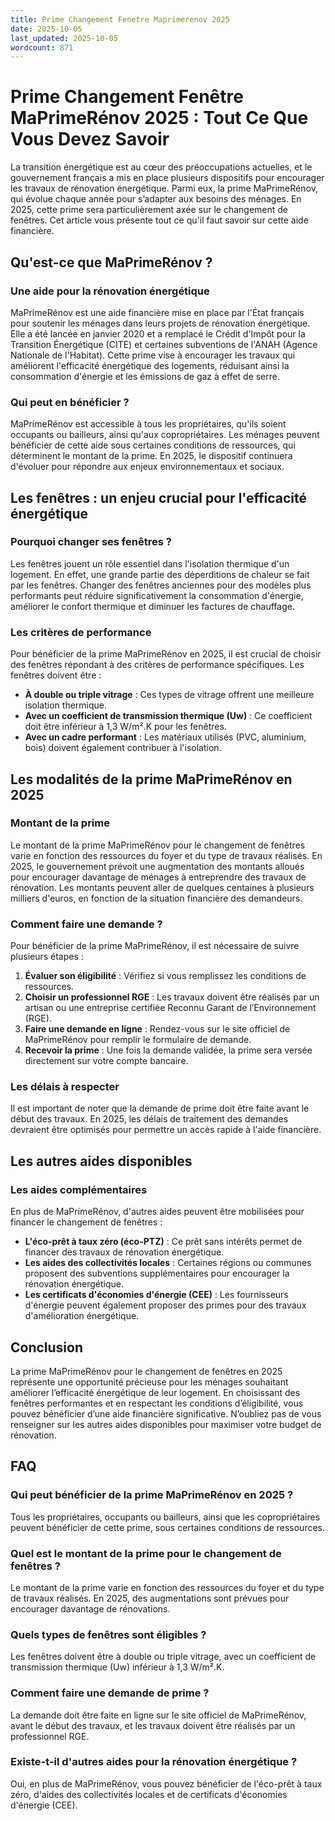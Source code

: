 ```yaml
---
title: Prime Changement Fenetre Maprimerenov 2025
date: 2025-10-05
last_updated: 2025-10-05
wordcount: 871
---
```


# Prime Changement Fenêtre MaPrimeRénov 2025 : Tout Ce Que Vous Devez Savoir

La transition énergétique est au cœur des préoccupations actuelles, et le gouvernement français a mis en place plusieurs dispositifs pour encourager les travaux de rénovation énergétique. Parmi eux, la prime MaPrimeRénov, qui évolue chaque année pour s’adapter aux besoins des ménages. En 2025, cette prime sera particulièrement axée sur le changement de fenêtres. Cet article vous présente tout ce qu'il faut savoir sur cette aide financière.

## Qu'est-ce que MaPrimeRénov ?

### Une aide pour la rénovation énergétique

MaPrimeRénov est une aide financière mise en place par l'État français pour soutenir les ménages dans leurs projets de rénovation énergétique. Elle a été lancée en janvier 2020 et a remplacé le Crédit d'Impôt pour la Transition Énergétique (CITE) et certaines subventions de l'ANAH (Agence Nationale de l'Habitat). Cette prime vise à encourager les travaux qui améliorent l'efficacité énergétique des logements, réduisant ainsi la consommation d'énergie et les émissions de gaz à effet de serre.

### Qui peut en bénéficier ?

MaPrimeRénov est accessible à tous les propriétaires, qu'ils soient occupants ou bailleurs, ainsi qu'aux copropriétaires. Les ménages peuvent bénéficier de cette aide sous certaines conditions de ressources, qui déterminent le montant de la prime. En 2025, le dispositif continuera d'évoluer pour répondre aux enjeux environnementaux et sociaux.

## Les fenêtres : un enjeu crucial pour l'efficacité énergétique

### Pourquoi changer ses fenêtres ?

Les fenêtres jouent un rôle essentiel dans l'isolation thermique d'un logement. En effet, une grande partie des déperditions de chaleur se fait par les fenêtres. Changer des fenêtres anciennes pour des modèles plus performants peut réduire significativement la consommation d'énergie, améliorer le confort thermique et diminuer les factures de chauffage.

### Les critères de performance

Pour bénéficier de la prime MaPrimeRénov en 2025, il est crucial de choisir des fenêtres répondant à des critères de performance spécifiques. Les fenêtres doivent être :

- **À double ou triple vitrage** : Ces types de vitrage offrent une meilleure isolation thermique.
- **Avec un coefficient de transmission thermique (Uw)** : Ce coefficient doit être inférieur à 1,3 W/m².K pour les fenêtres.
- **Avec un cadre performant** : Les matériaux utilisés (PVC, aluminium, bois) doivent également contribuer à l'isolation.

## Les modalités de la prime MaPrimeRénov en 2025

### Montant de la prime

Le montant de la prime MaPrimeRénov pour le changement de fenêtres varie en fonction des ressources du foyer et du type de travaux réalisés. En 2025, le gouvernement prévoit une augmentation des montants alloués pour encourager davantage de ménages à entreprendre des travaux de rénovation. Les montants peuvent aller de quelques centaines à plusieurs milliers d'euros, en fonction de la situation financière des demandeurs.

### Comment faire une demande ?

Pour bénéficier de la prime MaPrimeRénov, il est nécessaire de suivre plusieurs étapes :

1. **Évaluer son éligibilité** : Vérifiez si vous remplissez les conditions de ressources.
2. **Choisir un professionnel RGE** : Les travaux doivent être réalisés par un artisan ou une entreprise certifiée Reconnu Garant de l’Environnement (RGE).
3. **Faire une demande en ligne** : Rendez-vous sur le site officiel de MaPrimeRénov pour remplir le formulaire de demande.
4. **Recevoir la prime** : Une fois la demande validée, la prime sera versée directement sur votre compte bancaire.

### Les délais à respecter

Il est important de noter que la demande de prime doit être faite avant le début des travaux. En 2025, les délais de traitement des demandes devraient être optimisés pour permettre un accès rapide à l'aide financière.

## Les autres aides disponibles

### Les aides complémentaires

En plus de MaPrimeRénov, d'autres aides peuvent être mobilisées pour financer le changement de fenêtres :

- **L'éco-prêt à taux zéro (éco-PTZ)** : Ce prêt sans intérêts permet de financer des travaux de rénovation énergétique.
- **Les aides des collectivités locales** : Certaines régions ou communes proposent des subventions supplémentaires pour encourager la rénovation énergétique.
- **Les certificats d'économies d'énergie (CEE)** : Les fournisseurs d'énergie peuvent également proposer des primes pour des travaux d'amélioration énergétique.

## Conclusion

La prime MaPrimeRénov pour le changement de fenêtres en 2025 représente une opportunité précieuse pour les ménages souhaitant améliorer l’efficacité énergétique de leur logement. En choisissant des fenêtres performantes et en respectant les conditions d’éligibilité, vous pouvez bénéficier d’une aide financière significative. N’oubliez pas de vous renseigner sur les autres aides disponibles pour maximiser votre budget de rénovation.

## FAQ

### Qui peut bénéficier de la prime MaPrimeRénov en 2025 ?

Tous les propriétaires, occupants ou bailleurs, ainsi que les copropriétaires peuvent bénéficier de cette prime, sous certaines conditions de ressources.

### Quel est le montant de la prime pour le changement de fenêtres ?

Le montant de la prime varie en fonction des ressources du foyer et du type de travaux réalisés. En 2025, des augmentations sont prévues pour encourager davantage de rénovations.

### Quels types de fenêtres sont éligibles ?

Les fenêtres doivent être à double ou triple vitrage, avec un coefficient de transmission thermique (Uw) inférieur à 1,3 W/m².K.

### Comment faire une demande de prime ?

La demande doit être faite en ligne sur le site officiel de MaPrimeRénov, avant le début des travaux, et les travaux doivent être réalisés par un professionnel RGE.

### Existe-t-il d'autres aides pour la rénovation énergétique ?

Oui, en plus de MaPrimeRénov, vous pouvez bénéficier de l'éco-prêt à taux zéro, d'aides des collectivités locales et de certificats d'économies d'énergie (CEE).